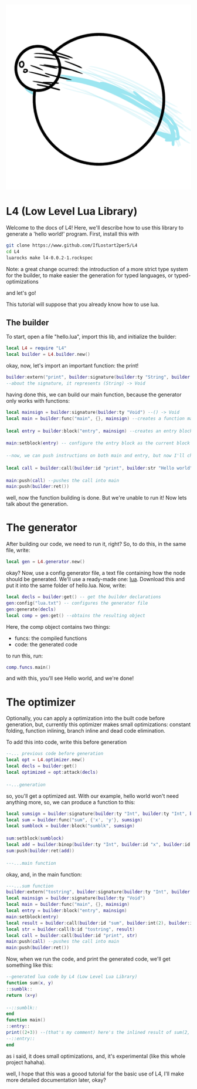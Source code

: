 ![A big globe being surrounded by a fast moon, leaving a blue trace](./imgs/logo.png)
# L4 (Low Level Lua Library)

Welcome to the docs of L4! Here, we'll describe how to use this library to generate a 'hello world!' program.
First, install this with

```sh
git clone https://www.github.com/IfLostart2per5/L4
cd L4
luarocks make l4-0.0.2-1.rockspec
```

Note: a great change ocurred: the introduction of a more strict type system for the builder, to make easier the generation for typed languages, or typed-optimizations

and let's go!

This tutorial will suppose that you already know how to use lua.

## The builder

To start, open a file "hello.lua", import this lib, and initialize the builder:

```lua
local L4 = require "L4"
local builder = L4.builder.new()
```

okay, now, let's import an important function: the print!
```lua
builder:extern("print", builder:signature(builder:ty "String", builder:ty "Void")) -- this doesn't load it instantly. Instead, the generator will take care of this
--about the signature, it represents (String) -> Void

```

having done this, we can build our main function, because the generator only works with functions:

```lua
local mainsign = builder:signature(builder:ty "Void") --() -> Void
local main = builder:func("main", {}, mainsign) --creates a function main with no parameters

local entry = builder:block("entry", mainsign) --creates an entry block, with tje signature of the function for return-checking reasons (yes, quite based on llvm)

main:setblock(entry) -- configure the entry block as the current block of function

--now, we can push instructions on both main and entry, but now I'll choose the main

local call = builder:call(builder:id "print", builder:str "Hello world") -- creates a call, where the first argument is the caller, and the rest are arguments to the caller

main:push(call) --pushes the call into main
main:push(builder:ret())
```


well, now the function building is done. But we're unable to run it! Now lets talk about the generation.


# The generator

After building our code, we need to run it, right? So, to do this, in the same file, write:

```lua
local gen = L4.generator.new()
```

okay? Now, use a config generator file, a text file containing how the node should be generated. We'll use a ready-made one: [lua](./generators/lua.txt). Download this and put it into the same folder of hello.lua.
Now, write:

```lua
local decls = builder:get() -- get the builder declarations
gen:config("lua.txt") -- configures the generator file
gen:generate(decls)
local comp = gen:get() --obtains the resulting object
```

Here, the comp object contains two things:

- funcs: the compiled functions
- code: the generated code

to run this, run:

```lua
comp.funcs.main()
```

and with this, you'll see Hello world, and we're done!

# The optimizer

Optionally, you can apply a optimization into the built code before generation, but, currently this optimizer makes small optimizations: constant folding, function inlining, branch inline and dead code elimination.

To add this into code, write this before generation

```lua
--... previous code before generation
local opt = L4.optimizer.new()
local decls = builder:get()
local optimized = opt:attack(decls)

--...generation
```

so, you'll get a optimized ast. With our example, hello world won't need anything more, so, we can produce a function to this:

```lua
local sumsign = builder:signature(builder:ty "Int", builder:ty "Int", builder:ty "Int") -- (Int, Int) -> Int
local sum = builder:func("sum", {'x', 'y'}, sumsign)
local sumblock = builder:block("sumblk", sumsign)

sum:setblock(sumblock)
local add = builder:binop(builder:ty "Int", builder:id "x", builder:id "y", "+")
sum:push(builder:ret(add))

---...main function
```

okay, and, in the main function:

```lua
---...sum function
builder:extern("tostring", builder:signature(builder:ty "Int", builder:ty "String")) --due to the new type system, this is necessary. and the type is (Imt) -> String.
local mainsign = builder:signature(builder:ty "Void")
local main = builder:func("main", {}, mainsign)
local entry = builder:block("entry", mainsign)            
main:setblock(entry)              
local result = builder:call(builder:id "sum", builder:int(2), builder:int(3))
local str = builder:call(b:id "tostring", result)
local call = builder:call(builder:id "print", str)
main:push(call) --pushes the call into main
main:push(builder:ret())
```

Now, when we run the code, and print the generated code, we'll get something like this:

```lua
--generated lua code by L4 (Low Level Lua Library)
function sum(x, y)
::sumblk::
return (x+y)

--::sumblk::
end
function main()
::entry::
print((2+3)) --(that's my comment) here's the inlined result of sum(2, 3) 
--::entry::
end
```

as i said, it does small optimizations, and, it's experimental (like this whole project hahaha).

well, I hope that this was a goood tutorial for the basic use of L4, I'll make more detailed documentation later, okay?
